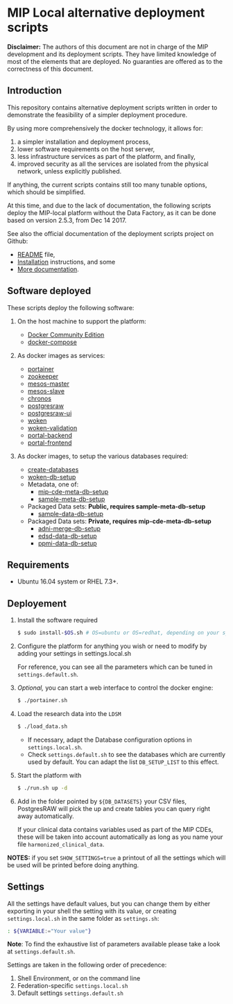 # MIP Local alternative deployment scripts

**Disclaimer:** The authors of this document are not in charge of the MIP development and its deployment scripts. They have limited knowledge of most of the elements that are deployed. No guaranties are offered as to the correctness of this document.

## Introduction

This repository contains alternative deployment scripts written in order to demonstrate the feasibility of a simpler deployment procedure.

By using more comprehensively the docker technology, it allows for:

 1. a simpler installation and deployment process, 
 2. lower software requirements on the host server,
 3. less infrastructure services as part of the platform, and finally,
 4. improved security as all the services are isolated from the physical network, unless explicitly published.

If anything, the current scripts contains still too many tunable options, which should be simplified.

At this time, and due to the lack of documentation, the following scripts deploy the MIP-local platform without the Data Factory, as it can be done based on version 2.5.3, from Dec 14 2017.

See also the official documentation of the deployment scripts project on Github:

 * [README](https://github.com/HBPMedical/mip-microservices-infrastructure/blob/master/README.md) file,
 * [Installation](https://github.com/HBPMedical/mip-microservices-infrastructure/blob/master/docs/installation/mip-local.md) instructions, and some
 * [More documentation](https://github.com/HBPMedical/mip-microservices-infrastructure/blob/master/docs).

## Software deployed

These scripts deploy the following software:

 1. On the host machine to support the platform:
    * [Docker Community Edition](https://www.docker.com/community-edition)
    * [docker-compose](https://docs.docker.com/compose/)

 2. As docker images as services:
    * [portainer](https://hub.docker.com/r/portainer/portainer/)
    * [zookeeper](https://hub.docker.com/_/zookeeper/)
    * [mesos-master](https://hub.docker.com/r/mesosphere/mesos-master/)
    * [mesos-slave](https://hub.docker.com/r/mesosphere/mesos-slave/)
    * [chronos](https://hub.docker.com/r/mesosphere/chronos/)
    * [postgresraw](https://hub.docker.com/r/hbpmip/postgresraw/)
    * [postgresraw-ui](https://hub.docker.com/r/hbpmip/postgresraw-ui/)
    * [woken](https://hub.docker.com/r/hbpmip/woken/)
    * [woken-validation](https://hub.docker.com/r/hbpmip/woken-validation/)
    * [portal-backend](https://hub.docker.com/r/hbpmip/portal-backend/)
    * [portal-frontend](https://hub.docker.com/r/hbpmip/portal-frontend/)

 3. As docker images, to setup the various databases required:
    * [create-databases](https://hub.docker.com/r/hbpmip/create-databases/)
    * [woken-db-setup](https://hub.docker.com/r/hbpmip/woken-db-setup/)
    * Metadata, one of: 
      + [mip-cde-meta-db-setup](https://hub.docker.com/r/hbpmip/mip-cde-meta-db-setup/)
      + [sample-meta-db-setup](https://hub.docker.com/r/hbpmip/sample-meta-db-setup/)
    * Packaged Data sets: **Public, requires sample-meta-db-setup**
      + [sample-data-db-setup](https://hub.docker.com/r/hbpmip/sample-data-db-setup/)
    * Packaged Data sets: **Private, requires mip-cde-meta-db-setup**
      + [adni-merge-db-setup](https://gitlab.com/hbpmip_private/adni-merge-db-setup)
      + [edsd-data-db-setup](https://gitlab.com/hbpmip_private/edsd-data-db-setup)
      + [ppmi-data-db-setup](https://gitlab.com/hbpmip_private/ppmi-data-db-setup)

## Requirements

- Ubuntu 16.04 system or RHEL 7.3+.

## Deployement

1. Install the software required

   ```sh
   $ sudo install-$OS.sh # OS=ubuntu or OS=redhat, depending on your system
   ```

2. Configure the platform for anything you wish or need to modify by adding your settings in settings.local.sh

   For reference, you can see all the parameters which can be tuned in `settings.default.sh`.

3. *Optional,* you can start a web interface to control the docker engine:

   ```sh
   $ ./portainer.sh 
   ```

4. Load the research data into the `LDSM`

   ```sh
   $ ./load_data.sh
   ```

   * If necessary, adapt the Database configuration options in `settings.local.sh`.
   * Check `settings.default.sh` to see the databases which are currently used by default. You can adapt the list `DB_SETUP_LIST` to this effect.

5. Start the platform with

   ```sh
   $ ./run.sh up -d
   ```

6. Add in the folder pointed by `${DB_DATASETS}` your CSV files, PostgresRAW will pick the up and create tables you can query right away automatically.

   If your clinical data contains variables used as part of the MIP CDEs, these will be taken into account automatically as long as you name your file `harmonized_clinical_data`.


**NOTES:** if you set `SHOW_SETTINGS=true` a printout of all the settings which will be used will be printed before doing anything.


## Settings

All the settings have default values, but you can change them by either exporting in your shell the setting with its value, or creating `settings.local.sh` in the same folder as `settings.sh`:

```sh
: ${VARIABLE:="Your value"}
```

**Note**: To find the exhaustive list of parameters available please take a look at `settings.default.sh`.

Settings are taken in the following order of precedence:

  1. Shell Environment, or on the command line
  2. Federation-specific `settings.local.sh`
  3. Default settings `settings.default.sh`
